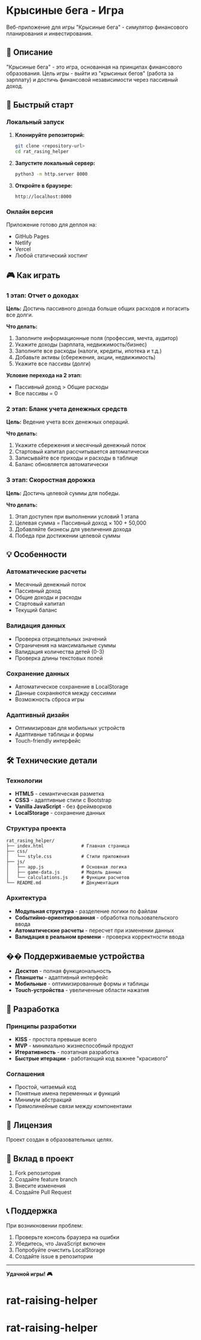 # Крысиные бега - Игра

Веб-приложение для игры "Крысиные бега" - симулятор финансового планирования и инвестирования.

## 🎯 Описание

"Крысиные бега" - это игра, основанная на принципах финансового образования. Цель игры - выйти из "крысиных бегов" (работа за зарплату) и достичь финансовой независимости через пассивный доход.

## 🚀 Быстрый старт

### Локальный запуск

1. **Клонируйте репозиторий:**
   ```bash
   git clone <repository-url>
   cd rat_rasing_helper
   ```

2. **Запустите локальный сервер:**
   ```bash
   python3 -m http.server 8000
   ```

3. **Откройте в браузере:**
   ```
   http://localhost:8000
   ```

### Онлайн версия

Приложение готово для деплоя на:
- GitHub Pages
- Netlify
- Vercel
- Любой статический хостинг

## 🎮 Как играть

### 1 этап: Отчет о доходах

**Цель:** Достичь пассивного дохода больше общих расходов и погасить все долги.

**Что делать:**
1. Заполните информационные поля (профессия, мечта, аудитор)
2. Укажите доходы (зарплата, недвижимость/бизнес)
3. Заполните все расходы (налоги, кредиты, ипотека и т.д.)
4. Добавьте активы (сбережения, акции, недвижимость)
5. Укажите все пассивы (долги)

**Условие перехода на 2 этап:**
- Пассивный доход > Общие расходы
- Все пассивы = 0

### 2 этап: Бланк учета денежных средств

**Цель:** Ведение учета всех денежных операций.

**Что делать:**
1. Укажите сбережения и месячный денежный поток
2. Стартовый капитал рассчитывается автоматически
3. Записывайте все приходы и расходы в таблице
4. Баланс обновляется автоматически

### 3 этап: Скоростная дорожка

**Цель:** Достичь целевой суммы для победы.

**Что делать:**
1. Этап доступен при выполнении условий 1 этапа
2. Целевая сумма = Пассивный доход × 100 + 50,000
3. Добавляйте бизнесы для увеличения дохода
4. Победа при достижении целевой суммы

## 💡 Особенности

### Автоматические расчеты
- Месячный денежный поток
- Пассивный доход
- Общие доходы и расходы
- Стартовый капитал
- Текущий баланс

### Валидация данных
- Проверка отрицательных значений
- Ограничения на максимальные суммы
- Валидация количества детей (0-3)
- Проверка длины текстовых полей

### Сохранение данных
- Автоматическое сохранение в LocalStorage
- Данные сохраняются между сессиями
- Возможность сброса игры

### Адаптивный дизайн
- Оптимизирован для мобильных устройств
- Адаптивные таблицы и формы
- Touch-friendly интерфейс

## 🛠 Технические детали

### Технологии
- **HTML5** - семантическая разметка
- **CSS3** - адаптивные стили с Bootstrap
- **Vanilla JavaScript** - без фреймворков
- **LocalStorage** - сохранение данных

### Структура проекта
```
rat_rasing_helper/
├── index.html              # Главная страница
├── css/
│   └── style.css           # Стили приложения
├── js/
│   ├── app.js              # Основная логика
│   ├── game-data.js        # Модель данных
│   └── calculations.js     # Функции расчетов
└── README.md               # Документация
```

### Архитектура
- **Модульная структура** - разделение логики по файлам
- **Событийно-ориентированная** - обработка пользовательского ввода
- **Автоматические расчеты** - пересчет при изменении данных
- **Валидация в реальном времени** - проверка корректности ввода

## �� Поддерживаемые устройства

- **Десктоп** - полная функциональность
- **Планшеты** - адаптивный интерфейс
- **Мобильные** - оптимизированные формы и таблицы
- **Touch-устройства** - увеличенные области нажатия

## 🔧 Разработка

### Принципы разработки
- **KISS** - простота превыше всего
- **MVP** - минимально жизнеспособный продукт
- **Итеративность** - поэтапная разработка
- **Быстрые итерации** - работающий код важнее "красивого"

### Соглашения
- Простой, читаемый код
- Понятные имена переменных и функций
- Минимум абстракций
- Прямолинейные связи между компонентами

## 📄 Лицензия

Проект создан в образовательных целях.

## 🤝 Вклад в проект

1. Fork репозитория
2. Создайте feature branch
3. Внесите изменения
4. Создайте Pull Request

## 📞 Поддержка

При возникновении проблем:
1. Проверьте консоль браузера на ошибки
2. Убедитесь, что JavaScript включен
3. Попробуйте очистить LocalStorage
4. Создайте issue в репозитории

---

**Удачной игры! 🎮**
# rat-raising-helper
# rat-raising-helper
